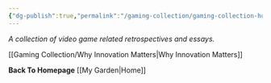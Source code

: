 ```yaml
---
{"dg-publish":true,"permalink":"/gaming-collection/gaming-collection-homepage/"}
---
```


*A collection of video game related retrospectives and essays.*

[[Gaming Collection/Why Innovation Matters\|Why Innovation Matters]]

**Back To Homepage**
[[My Garden\|Home]]
